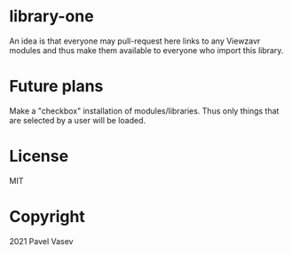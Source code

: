 # library-one

An idea is that everyone may pull-request here links to any Viewzavr modules
and thus make them available to everyone who import this library.

# Future plans

Make a "checkbox" installation of modules/libraries.
Thus only things that are selected by a user will be loaded.

# License

MIT

# Copyright

2021 Pavel Vasev
